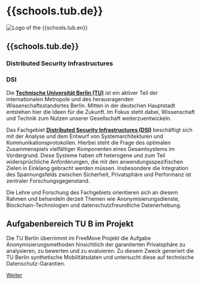 <div id="tub" class="component-school">

# {{schools.tub.de}}

<div>

![Logo of the {{schools.tub.en}}]({{schools.tub.logo}})

<div>

## {{schools.tub.de}}
### Distributed Security Infrastructures
### DSI

</div>

</div>

Die **[Technische Universität Berlin (TU)](https://www.tu.berlin/)** ist ein aktiver Teil der internationalen Metropole und des herausragenden Wissenschaftsstandortes Berlin. Mitten in der deutschen Hauptstadt entstehen hier die Ideen für die Zukunft. Im Fokus steht dabei, Wissenschaft und Technik zum Nutzen unserer Gesellschaft weiterzuentwickeln.

Das Fachgebiet **[Distributed Security Infrastructures (DSI)](https://www.dsi.tu-berlin.de/menue/dsi/)** beschäftigt sich mit der Analyse und dem Entwurf von Systemarchitekturen und Kommunikationsprotokollen. Hierbei steht die Frage des optimalen Zusammenspiels vielfältiger Komponenten eines Gesamtsystems im Vordergrund. Diese Systeme haben oft heterogene und zum Teil widersprüchliche Anforderungen, die mit den anwendungsspezifischen Zielen in Einklang gebracht werden müssen. Insbesondere die Integration des Spannungsfelds zwischen Sicherheit, Privatsphäre und Performanz ist zentraler Forschungsgegenstand.

Die Lehre und Forschung des Fachgebiets orientieren sich an diesem Rahmen und behandeln derzeit Themen wie Anonymisierungsdienste, Blockchain-Technologien und datenschutzfreundliche Datenerhebung.

## Aufgabenbereich TU B im Projekt

Die TU Berlin übernimmt im FreeMove Projekt die Aufgabe Anonymisierungsmethoden hinsichtlich der garantierten Privatsphäre zu analysieren, zu bewerten und zu evaluieren. Zu diesem Zweck generiert die TU Berlin synthetische Mobilitätsdaten und untersucht diese auf technische Datenschutz-Garantien.

<div class="justify-end my-0">
    <a href="/partners/tub" class="border border-green text-green text-xl py-1 px-4 cursor-pointer hover:bg-green hover:text-white">Weiter</a>
</div>

</div>
